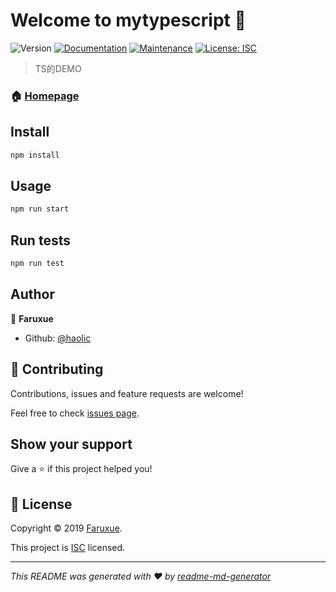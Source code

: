 # Welcome to mytypescript 👋
![Version](https://img.shields.io/badge/version-1.0.0-blue.svg?cacheSeconds=2592000)
[![Documentation](https://img.shields.io/badge/documentation-yes-brightgreen.svg)](https://github.com/haolic/TypeScript#readme)
[![Maintenance](https://img.shields.io/badge/Maintained%3F-yes-green.svg)](https://github.com/haolic/TypeScript/graphs/commit-activity)
[![License: ISC](https://img.shields.io/badge/License-ISC-yellow.svg)](https://github.com/haolic/TypeScript/blob/master/LICENSE)

> TS的DEMO

### 🏠 [Homepage](https://github.com/haolic/TypeScript#readme)

## Install

```sh
npm install
```

## Usage

```sh
npm run start
```

## Run tests

```sh
npm run test
```

## Author

👤 **Faruxue**

* Github: [@haolic](https://github.com/haolic)

## 🤝 Contributing

Contributions, issues and feature requests are welcome!

Feel free to check [issues page](https://github.com/haolic/TypeScript/issues).

## Show your support

Give a ⭐️ if this project helped you!


## 📝 License

Copyright © 2019 [Faruxue](https://github.com/haolic).

This project is [ISC](https://github.com/haolic/TypeScript/blob/master/LICENSE) licensed.

***
_This README was generated with ❤️ by [readme-md-generator](https://github.com/kefranabg/readme-md-generator)_
